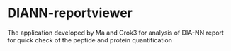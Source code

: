 # DIANN-reportviewer
The application developed by Ma and Grok3 for analysis of DIA-NN report for quick check of the peptide and protein quantification
